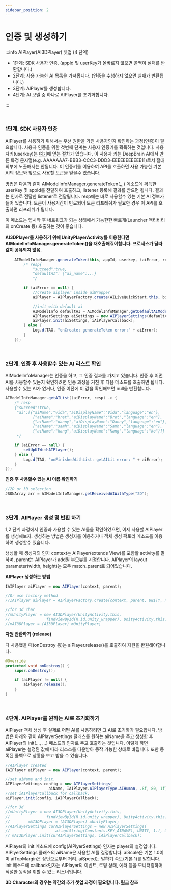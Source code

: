 ```yaml
---
sidebar_position: 2
---
```


# 인증 및 생성하기

:::info AIPlayer(AI3DPlayer) 셋업 (4 단계)

- 1단계: SDK 사용자 인증. (appId 및 userKey가 올바르지 않으면 콜백이 실패를 반환합니다.)
- 2단계: 사용 가능한 AI 목록을 가져옵니다. (인증을 수행하지 않으면 실패가 반환됩니다.)
- 3단계: AIPlayer를 생성합니다.
- 4단계: AI 모델 중 하나로 AIPlayer를 초기화합니다.

:::


<br/>

### 1단계. SDK 사용자 인증

AIPlayer를 사용하기 위해서는 우선 권한을 가진 사용자인지 확인하는 과정(인증)이 필요합니다. 사용자 인증을 위한 첫번째 단계는 사용자 인증키를 획득하는 것입니다. 사용자키(userkey)는 [여기](../getting-started/first-aihuman.md)에 얻는 절차가 있습니다. 이 사용자 키는 DeepBrain AI에서 만든 특정 문자열(e.g. AAAAAAA7-BBB3-CCC3-DDD3-EEEEEEEEEEE11)로서 절대 외부에 노출해서는 안됩니다. 이 인증키를 이용하여 API를 호출하면 사용 가능한 기본 AI의 정보와 앞으로 사용할 토큰을 얻을수 있습니다.

방법은 다음과 같이 AIModelInfoManager.generateToken(,,,) 메소드에 획득한 userKey 및 appId를 전달하여 호출하고, listener 등록해 결과를 받으면 됩니다. 결과는 인자로 전달한 listener로 전달됩니다. resp에는 바로 사용할수 있는 기본 AI 정보가 들어 있습니다. 토큰이 사용기간이 만료되어 토큰 리프레쉬가 필요한 경우 이 API를 호출하면 리프레쉬가 됩니다.

이 메소드는 앱시작 후 네트워크가 되는 상태에서 가능한한 빠르게(Launcher 액티비티의 onCreate 등) 호출하는 것이 좋습니다. 

**AI3DPlayer를 사용하기 위해 UnityPlayerActivity를 이용한다면 AIModelInfoManager.generateToken()을 재호출해줘야합니다. 프로세스가 달라 값이 공유되지 않음.**   

```java
	AIModelInfoManager.generateToken(this, appId, userkey, (aiError, resp) -> {
        /* resp{
            "succeed":true,
            "defaultAI": {"ai_name":...}
            */

        if (aiError == null) {
            //create aiplayer inside aiWrapper
            aiPlayer = AIPlayerFactory.create(AILiveQuickStart.this, binding.aiWrapper, AILIVE, null);

            //init with default ai
            AIModelInfo defaultAI = AIModelInfoManager.getDefaultAIModelInfo();
            AIPlayerSettings aiSettings = new AIPlayerSettings(defaultAI.getName(), AILIVE, 0.8f, 40, 1);
            aiPlayer.init(aiSettings, iAiPlayerCallback);
        } else {
            Log.d(TAG, "onCreate: generateToken error:" + aiError);
        }
    });
```




<br/>

### 2단계. 인증 후 사용할수 있는 AI 리스트 확인

AIModelInfoManager는 인증을 하고, 그 인증 결과를 가지고 있습니다. 인증 후 어떤 AI를 사용할수 있는지 확인하려면 인증 과정을 거친 후 다음 메소드를 호출하면 됩니다. 사용할수 있는 AI가 없거나, 인증 이전에 이 값을 확인해보면 null을 반환합니다.

```java
AIModelInfoManager.getAIList((aiError, resp) -> {
    /* resp
    {"succeed":true,
     "ai":[{"aiName":"vida","aiDisplayName":"Vida","language":"en"},
            {"aiName":"bret","aiDisplayName":"Bret","language":"en"},
            {"aiName":"danny","aiDisplayName":"Danny","language":"en"},
            {"aiName":"samh","aiDisplayName":"Samh","language":"en"},
            {"aiName":"kang","aiDisplayName":"Kang","language":"ko"}]}
     */

    if (aiError == null) {
        setUpUIWithAIPlayer();
    } else {
        Log.d(TAG, "onFinishedWithList: getAILit error: " + aiError);
    }
});
```



**인증 후 사용할수 있는 AI 이름 확인하기**

```java
//2D or 3D selection
JSONArray arr = AIModelInfoManager.getReceivedAIWithType("2D");
```


<br/>

### 3단계. AIPlayer 생성 및 반환 하기

1,2 단계 과정에서 인증과 사용할 수 있는 AI들을 확인하였으면, 이제 사용할 AIPlayer를 생성해보자. 생성하는 방법은 생성자를 이용하거나 객체 생성 팩토리 메소드를 이용하여 생성할수 있습니다. 

생성할 때 생성자의 인자 context는 AIPlayer(extends View)를 포함할 activity를 말하며, parent는 AIPlayer가 add될 부모뷰를 지정합니다. AIPlayer의 layout parameter(width, height)는 모두 match_parent로 되어있습니다.

**AIPlayer 생성하는 방법**

```java
IAIPlayer aiPlayer = new AIPlayer(context, parent);

//Or use factory method 
//IAIPlayer aiPlayer = AIPlayerFactory.create(context, parent, UNITY, null);

//for 3d char
//mUnityPlayer = new AI3DPlayer(UnityActivity.this,
//                findViewById(R.id.unity_wrapper), UnityActivity.this);
//mAI3DPlayer = (AI3DPlayer) mUnityPlayer;
```

**자원 반환하기 (release)**

다 사용했을 때(onDestroy 등)는 aiPlayer.release()를 호출하여 자원을 환원해야합니다.

```java
@Override
protected void onDestroy() {
    super.onDestroy();

    if (aiPlayer != null) {
        aiPlayer.release();
    }
}
```




<br/>

### 4단계. AIPlayer를 원하는 AI로 초기화하기

AIPlayer 객체 생성 후 실제로 어떤 AI를 사용하려면 그 AI로 초기화가 필요합니다. 방법은 아래와 같이 AIPlayerSettings 클래스를 원하는 aiName을 주고 생성한 후 AIPlayer의 init(..., ...) 메소드의 인자로 주고 호출하는 것입니다. 이렇게 하면 aiPlayer는 설정된 값에 따라 리소스를 다운받아 동작 가능한 상태로 바뀝니다. 또한 등록된 콜백으로 상황을 보고 받을 수 있습니다.  

```java
//AIPlayer created 
IAIPlayer aiPlayer = new AIPlayer(context, parent);

//set aiName and init.
AIPlayerSettings config = new AIPlayerSettings(
                   aiName, IAIPlayer.AIPlayerType.AIHuman, .8f, 80, 1f);
//set iAIPlayerCallback for callback.
aiPlayer.init(config, iAIPlayerCallback);

//for 3d 
//mUnityPlayer = new AI3DPlayer(UnityActivity.this,
//                findViewById(R.id.unity_wrapper), UnityActivity.this);
//        mAI3DPlayer = (AI3DPlayer) mUnityPlayer;
//AIPlayerSettings curAIPlayerSettings = new AIPlayerSettings(
//                    ai.optString(Constants.KEY_AINAME), UNITY, 1.f, 0, 1f);
// mAI3DPlayer.init(curAIPlayerSettings, iAiPlayerCallback);
```

AIPlayer의 init 메소드에 config(AIPlyerSettings) 인자는 player의 설정입니다. AIPlyerSettings 클래스의 aiName은 사용할 AI를 결정합니다. aiScale은 기본 1.0이며 aiTopMargin은 상단으로부터 거리. aiSpeed는 말하기 속도(기본 1)를 말합니다. init 메소드에 callback인자는 AIPlayer의 이벤트, 로딩 상태, 에러 등을 모니터링하며 적절한 동작을 취할 수 있는 리스너입니다.

**3D Character의 경우는 약간의 추가 셋업 과정이 필요합니다. [링크](../sample-project/with-3d-character.md) 참조**
